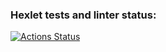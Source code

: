 ### Hexlet tests and linter status:
[![Actions Status](https://github.com/YoginAlex/js-algorithms-project-lvl1/workflows/hexlet-check/badge.svg)](https://github.com/YoginAlex/js-algorithms-project-lvl1/actions)
